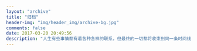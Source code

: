 ```yaml
---
layout: "archive"
title: "归档"
header-img: "img/header_img/archive-bg.jpg"
comments: false
date: 2017-03-20 20:49:56
description: "人生有些事情都有着各种各样的联系，但最终的一切都将收束到同一条时间线上"
---
```

